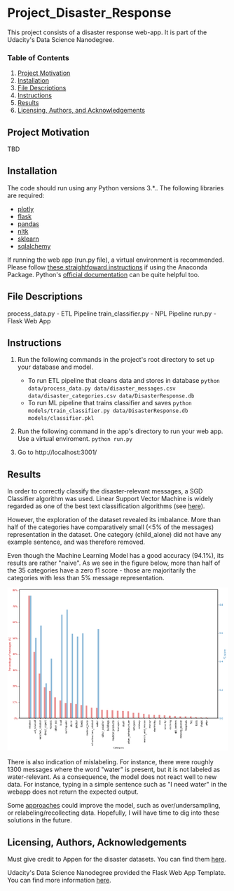 # Project_Disaster_Response
This project consists of a disaster response web-app. It is part of the Udacity's Data Science Nanodegree. 

### Table of Contents

1. [Project Motivation](#motivation)
2. [Installation](#installation)
3. [File Descriptions](#files)
4. [Instructions](#instructions)
5. [Results](#results)
6. [Licensing, Authors, and Acknowledgements](#licensing)

## Project Motivation<a name="motivation"></a>

TBD

## Installation <a name="installation"></a>

The code should run using any Python versions 3.*.. The following libraries are required:
* [plotly](https://plotly.com/)
* [flask](https://flask.palletsprojects.com/en/1.1.x/)
* [pandas](https://pandas.pydata.org/)
* [nltk](nltk.org)
* [sklearn](https://scikit-learn.org/stable/)
* [sqlalchemy](https://www.sqlalchemy.org/)

If running the web app (run.py file), a virtual environment is recommended. Please follow [these straightfoward instructions](https://pythonforundergradengineers.com/new-virtual-environment-with-conda.html) if using the Anaconda Package. Python's [official documentation](https://docs.python.org/3/tutorial/venv.html) can be quite helpful too.


## File Descriptions <a name="files"></a>

process_data.py - ETL Pipeline
train_classifier.py - NPL Pipeline
run.py - Flask Web App

## Instructions <a name="instructions"></a>
1. Run the following commands in the project's root directory to set up your database and model.

    - To run ETL pipeline that cleans data and stores in database
        `python data/process_data.py data/disaster_messages.csv data/disaster_categories.csv data/DisasterResponse.db`
    - To run ML pipeline that trains classifier and saves
        `python models/train_classifier.py data/DisasterResponse.db models/classifier.pkl`

2. Run the following command in the app's directory to run your web app. Use a virtual enviroment.
    `python run.py`

3. Go to http://localhost:3001/ 

## Results<a name="results"></a>

In order to correctly classify the disaster-relevant messages, a SGD Classifier algorithm was used. Linear Support Vector Machine is widely regarded as one of the best text classification algorithms (see [here](https://towardsdatascience.com/multi-class-text-classification-model-comparison-and-selection-5eb0661975689)).

However, the exploration of the dataset revealed its imbalance. More than half of the categories have comparatively small (<5% of the messages) representation in the dataset. One category (child_alone) did not have any example sentence, and was therefore removed.

Even though the Machine Learning Model has a good accuracy (94.1%), its results are rather "naive". As we see in the figure below, more than half of the 35 categories have a zero f1 score - those are majoritarily the categories with less than 5% message representation.

![f1score](images/f1score.png)

There is also indication of mislabeling. For instance, there were roughly 1300 messages where the word "water" is present, but it is not labeled as water-relevant. As a consequence, the model does not react well to new data. For instance, typing in a simple sentence such as "I need water" in the webapp does not return the expected output.

Some [approaches](https://towardsdatascience.com/handling-imbalanced-datasets-in-machine-learning-7a0e84220f28) could improve the model, such as over/undersampling, or relabeling/recollecting data. Hopefully, I will have time to dig into these solutions in the future.

## Licensing, Authors, Acknowledgements<a name="licensing"></a>

Must give credit to Appen for the disaster datasets. You can find them [here](https://appen.com/datasets/combined-disaster-response-data/).

Udacity's Data Science Nanodegree provided the Flask Web App Template. You can find more information [here](https://www.udacity.com/course/data-scientist-nanodegree--nd025).

